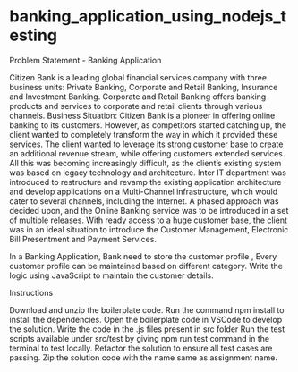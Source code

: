 # banking_application_using_nodejs_testing

Problem Statement - Banking Application

Citizen Bank is a leading global financial services company with three business units: Private Banking, Corporate and Retail Banking, Insurance and Investment Banking. Corporate and Retail Banking offers banking products and services to corporate and retail clients through various channels. 
Business Situation: Citizen Bank is a pioneer in offering online banking to its customers. However, as competitors started catching up, the client wanted to completely transform the way in which it provided these services. The client wanted to leverage its strong customer base to create an additional revenue stream, while offering customers extended services. All this was becoming increasingly difficult, as the client’s existing system was based on legacy technology and architecture.
Inter IT department was introduced to restructure and revamp the existing application architecture and develop applications on a Multi-Channel infrastructure, which would cater to several channels, including the Internet. A phased approach was decided upon, and the Online Banking service was to be introduced in a set of multiple releases. With ready access to a huge customer base, the client was in an ideal situation to introduce the Customer Management, Electronic Bill Presentment and Payment Services.


In a Banking Application, Bank need to store the customer profile , Every customer profile can be maintained based on different category. Write the logic using JavaScript to maintain the customer details.



Instructions

Download and unzip the boilerplate code.
Run the command npm install to install the dependencies.
Open the boilerplate code in VSCode to develop the solution.
Write the code in the .js files present in src folder
Run the test scripts available under src/test by giving npm run test command in the terminal to test locally.
Refactor the solution to ensure all test cases are passing.
Zip the solution code with the name same as assignment name.
